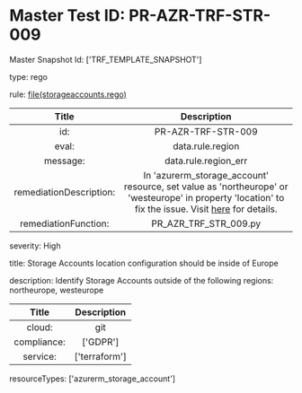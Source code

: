 



# Master Test ID: PR-AZR-TRF-STR-009


Master Snapshot Id: ['TRF_TEMPLATE_SNAPSHOT']

type: rego

rule: [file(storageaccounts.rego)]  
  
  
  
  

|Title|Description|
| :---: | :---: |
|id: |PR-AZR-TRF-STR-009|
|eval: |data.rule.region|
|message: |data.rule.region_err|
|remediationDescription: |In 'azurerm_storage_account' resource, set value as 'northeurope' or 'westeurope' in property 'location' to fix the issue. Visit <a href='https://registry.terraform.io/providers/hashicorp/azurerm/latest/docs/resources/storage_account#location' target='_blank'>here</a> for details.|
|remediationFunction: |PR_AZR_TRF_STR_009.py|


severity: High

title: Storage Accounts location configuration should be inside of Europe

description: Identify Storage Accounts outside of the following regions: northeurope, westeurope  
  
  

|Title|Description|
| :---: | :---: |
|cloud: |git|
|compliance: |['GDPR']|
|service: |['terraform']|


resourceTypes: ['azurerm_storage_account']


[file(storageaccounts.rego)]: https://github.com/prancer-io/prancer-compliance-test/tree/master/azure/terraform/storageaccounts.rego
